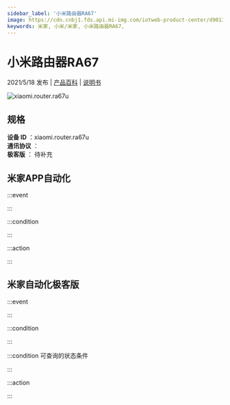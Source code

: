 ```yaml
---
sidebar_label: '小米路由器RA67'
image: https://cdn.cnbj1.fds.api.mi-img.com/iotweb-product-center/d90137b7dfabcfa709aa4879af346f93_168x168.png?GalaxyAccessKeyId=AKVGLQWBOVIRQ3XLEW&Expires=9223372036854775807&Signature=P9jmdMThyL/epnqb7xLTTP9rbGk=
keywords: 米家, 小米/米家, 小米路由器RA67, 
---
```

# 小米路由器RA67

2021/5/18 发布 | [产品百科](https://home.mi.com/webapp/content/baike/product/index.html?model=xiaomi.router.ra67u/) | [说明书](https://home.mi.com/views/introduction.html?model=xiaomi.router.ra67u&region=cn)

![xiaomi.router.ra67u](https://cdn.cnbj1.fds.api.mi-img.com/iotweb-product-center/d90137b7dfabcfa709aa4879af346f93_168x168.png?GalaxyAccessKeyId=AKVGLQWBOVIRQ3XLEW&Expires=9223372036854775807&Signature=P9jmdMThyL/epnqb7xLTTP9rbGk=)

## 规格  
> 
**设备 ID** ：xiaomi.router.ra67u  
**通讯协议** ：  
**极客版**  ： 待补充 


## 米家APP自动化  

:::event  

:::

:::condition  

:::

:::action   

:::

## 米家自动化极客版  

:::event  

:::

:::condition  

:::

:::condition 可查询的状态条件  

:::

:::action  

:::

        
